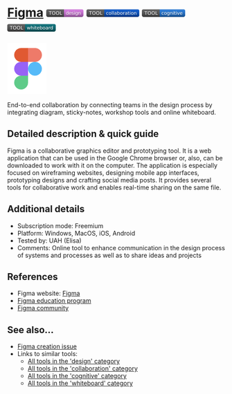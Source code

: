 # [Figma](https://www.figma.com/)  [<img src="images/design.png" align="bottom">](https://github.com/e-CLOSE/Toolbox/issues?q=label%3A01_TOOL+label%3Adesign) [<img src="images/collaboration.png" align="bottom">](https://github.com/e-CLOSE/Toolbox/issues?q=label%3A01_TOOL+label%3Acollaboration) [<img src="images/cognitive.png" align="bottom">](https://github.com/e-CLOSE/Toolbox/issues?q=label%3A01_TOOL+label%3Acognitive) [<img src="images/whiteboard.png" align="bottom">](https://github.com/e-CLOSE/Toolbox/issues?q=label%3A01_TOOL+label%3Awhiteboard)

![Figma Logo](images/Figma.png)

End-to-end collaboration by connecting teams in the design process by integrating diagram, sticky-notes, workshop tools and online whiteboard.


## Detailed description & quick guide

Figma is a collaborative graphics editor and prototyping tool. It is a web application that can be used in the Google Chrome browser or, also, can be downloaded to work with it on the computer.  The application is especially focused on wireframing websites, designing mobile app interfaces, prototyping designs and crafting social media posts. It provides several tools for collaborative work and enables real-time sharing on the same file.


## Additional details

- Subscription mode: Freemium
- Platform: Windows, MacOS, iOS, Android
- Tested by: UAH (Elisa)
- Comments: Online tool to enhance communication in the design process of systems and processes as well as to share ideas and projects


## References

- Figma website: [Figma](https://www.figma.com/)
- [Figma education program](https://www.figma.com/education/)
- [Figma community](https://www.figma.com/community)

## See also...

- [Figma creation issue](https://github.com/e-CLOSE/Toolbox/issues/106)
- Links to similar tools:
  - [All tools in the 'design' category](https://github.com/e-CLOSE/Toolbox/issues?q=label%3A01_TOOL+label%3Adesign)
  - [All tools in the 'collaboration' category](https://github.com/e-CLOSE/Toolbox/issues?q=label%3A01_TOOL+label%3Acollaboration)
  - [All tools in the 'cognitive' category](https://github.com/e-CLOSE/Toolbox/issues?q=label%3A01_TOOL+label%3Acognitive)
  - [All tools in the 'whiteboard' category](https://github.com/e-CLOSE/Toolbox/issues?q=label%3A01_TOOL+label%3Awhiteboard)
